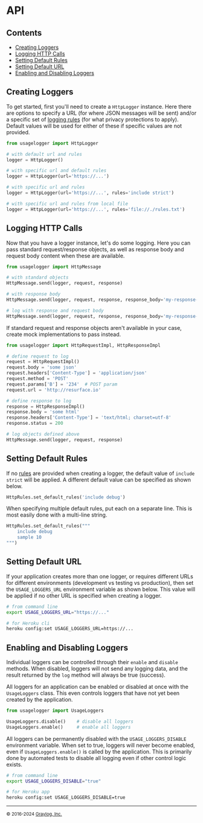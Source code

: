 # API

## Contents

<ul>
<li><a href="#creating_loggers">Creating Loggers</a></li>
<li><a href="#logging_http">Logging HTTP Calls</a></li>
<li><a href="#setting_default_rules">Setting Default Rules</a></li>
<li><a href="#setting_default_url">Setting Default URL</a></li>
<li><a href="#enabling_and_disabling_loggers">Enabling and Disabling Loggers</a></li>
</ul>

<a name="creating_loggers"/>

## Creating Loggers

To get started, first you'll need to create a `HttpLogger` instance. Here there are options to specify a URL (for where JSON 
messages will be sent) and/or a specific set of <a href="https://resurface.io/rules.html">logging rules</a> (for what privacy 
protections to apply). Default values will be used for either of these if specific values are not provided.

```python
from usagelogger import HttpLogger

# with default url and rules
logger = HttpLogger()

# with specific url and default rules
logger = HttpLogger(url='https://...')

# with specific url and rules
logger = HttpLogger(url='https://...', rules='include strict')

# with specific url and rules from local file
logger = HttpLogger(url='https://...', rules='file://./rules.txt')
```

<a name="logging_http"/>

## Logging HTTP Calls

Now that you have a logger instance, let's do some logging. Here you can pass standard request/response objects, as well
as response body and request body content when these are available. 

```python
from usagelogger import HttpMessage

# with standard objects
HttpMessage.send(logger, request, response)

# with response body
HttpMessage.send(logger, request, response, response_body='my-response-body')

# log with response and request body
HttpMessage.send(logger, request, response, response_body='my-response-body', request_body='my-request-body')
```

If standard request and response objects aren't available in your case, create mock implementations to pass instead.

```python
from usagelogger import HttpRequestImpl, HttpResponseImpl

# define request to log
request = HttpRequestImpl()
request.body = 'some json'
request.headers['Content-Type'] = 'application/json'
request.method = 'POST'
request.params['B'] = '234'  # POST param
request.url = 'http://resurface.io'

# define response to log
response = HttpResponseImpl()
response.body = 'some html'
response.headers['Content-Type'] = 'text/html; charset=utf-8'
response.status = 200

# log objects defined above
HttpMessage.send(logger, request, response)
```

<a name="setting_default_rules"/>

## Setting Default Rules

If no <a href="https://resurface.io/rules.html">rules</a> are provided when creating a logger, the default value of 
`include strict` will be applied. A different default value can be specified as shown below.

```python
HttpRules.set_default_rules('include debug')
```

When specifying multiple default rules, put each on a separate line. This is most easily done with a multi-line string.

```python
HttpRules.set_default_rules("""
    include debug
    sample 10
""")
```

<a name="setting_default_url"/>

## Setting Default URL

If your application creates more than one logger, or requires different URLs for different environments (development vs
testing vs production), then set the `USAGE_LOGGERS_URL` environment variable as shown below. This value will be applied if no
other URL is specified when creating a logger.

```bash
# from command line
export USAGE_LOGGERS_URL="https://..."

# for Heroku cli
heroku config:set USAGE_LOGGERS_URL=https://...
```

<a name="enabling_and_disabling_loggers"/>

## Enabling and Disabling Loggers

Individual loggers can be controlled through their `enable` and `disable` methods. When disabled, loggers will
not send any logging data, and the result returned by the `log` method will always be true (success).

All loggers for an application can be enabled or disabled at once with the `UsageLoggers` class. This even controls
loggers that have not yet been created by the application.

```python
from usagelogger import UsageLoggers

UsageLoggers.disable()    # disable all loggers
UsageLoggers.enable()     # enable all loggers
```

All loggers can be permanently disabled with the `USAGE_LOGGERS_DISABLE` environment variable. When set to true,
loggers will never become enabled, even if `UsageLoggers.enable()` is called by the application. This is primarily 
done by automated tests to disable all logging even if other control logic exists. 

```bash
# from command line
export USAGE_LOGGERS_DISABLE="true"

# for Heroku app
heroku config:set USAGE_LOGGERS_DISABLE=true
```

---
<small>&copy; 2016-2024 <a href="https://resurface.io">Graylog, Inc.</a></small>
